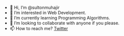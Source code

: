 - 👋 Hi, I’m @sultonmuhajir
- 👀 I’m interested in Web Development.
- 🌱 I’m currently learning Programming Algorithms.
- 💞️ I’m looking to collaborate with anyone if you please.
- 📫 How to reach me? [Twitter](https://twitter.com/sulton_mj)
<!---
sultonmuhajir/sultonmuhajir is a ✨ special ✨ repository because its `README.md` (this file) appears on your GitHub profile.
You can click the Preview link to take a look at your changes.
--->
